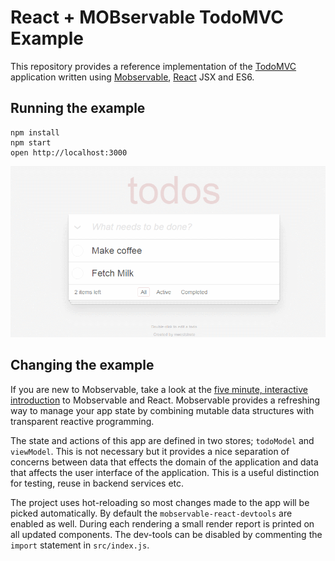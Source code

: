 # React + MOBservable TodoMVC Example

This repository provides a reference implementation of the [TodoMVC](http://todomvc.com) application written using [Mobservable](https://mweststrate.github.io/mobservable), [React](https://facebook.github.io/react) JSX and ES6.

## Running the example

```
npm install
npm start
open http://localhost:3000
```

![TodoMVC](devtools.gif)

## Changing the example

If you are new to Mobservable, take a look at the [five minute, interactive introduction](https://mweststrate.github.io/mobservable/getting-started.html) to Mobservable and React. Mobservable provides a refreshing way to manage your app state by combining mutable data structures with transparent reactive programming.

The state and actions of this app are defined in two stores; `todoModel` and `viewModel`.
This is not necessary but it provides a nice separation of concerns between data that effects the domain of the application and data that affects the user interface of the application.
This is a useful distinction for testing, reuse in backend services etc.

The project uses hot-reloading so most changes made to the app will be picked automatically.
By default the `mobservable-react-devtools` are enabled as well. During each rendering a small render report is printed on all updated components.
The dev-tools can be disabled by commenting the `import` statement in `src/index.js`.
